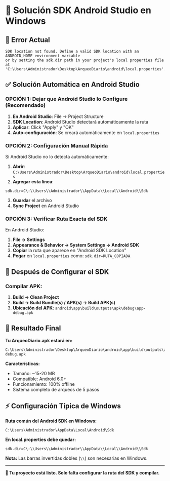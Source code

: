 # 🔧 Solución SDK Android Studio en Windows

## 🎯 Error Actual
```
SDK location not found. Define a valid SDK location with an ANDROID_HOME environment variable 
or by setting the sdk.dir path in your project's local properties file at 
'C:\Users\Administrador\Desktop\ArqueoDiario\android\local.properties'.
```

## ✅ Solución Automática en Android Studio

### **OPCIÓN 1: Dejar que Android Studio lo Configure (Recomendado)**
1. **En Android Studio**: File → Project Structure
2. **SDK Location**: Android Studio detectará automáticamente la ruta
3. **Aplicar**: Click "Apply" y "OK"
4. **Auto-configuración**: Se creará automáticamente en `local.properties`

### **OPCIÓN 2: Configuración Manual Rápida**
Si Android Studio no lo detecta automáticamente:

1. **Abrir**: `C:\Users\Administrador\Desktop\ArqueoDiario\android\local.properties`
2. **Agregar esta línea**:
```
sdk.dir=C\:\\Users\\Administrador\\AppData\\Local\\Android\\Sdk
```
3. **Guardar** el archivo
4. **Sync Project** en Android Studio

### **OPCIÓN 3: Verificar Ruta Exacta del SDK**
En Android Studio:
1. **File → Settings**
2. **Appearance & Behavior → System Settings → Android SDK**
3. **Copiar** la ruta que aparece en "Android SDK Location"
4. **Pegar** en `local.properties` como: `sdk.dir=RUTA_COPIADA`

## 🚀 Después de Configurar el SDK

### **Compilar APK:**
1. **Build → Clean Project**
2. **Build → Build Bundle(s) / APK(s) → Build APK(s)**
3. **Ubicación del APK**: `android\app\build\outputs\apk\debug\app-debug.apk`

## 📱 Resultado Final

**Tu ArqueoDiario.apk estará en:**
```
C:\Users\Administrador\Desktop\ArqueoDiario\android\app\build\outputs\apk\debug\app-debug.apk
```

**Características:**
- Tamaño: ~15-20 MB
- Compatible: Android 6.0+
- Funcionamiento: 100% offline
- Sistema completo de arqueos de 5 pasos

## ⚡ Configuración Típica de Windows

**Ruta común del Android SDK en Windows:**
```
C:\Users\Administrador\AppData\Local\Android\Sdk
```

**En local.properties debe quedar:**
```
sdk.dir=C\:\\Users\\Administrador\\AppData\\Local\\Android\\Sdk
```

**Nota:** Las barras invertidas dobles (`\\`) son necesarias en Windows.

---

**🎉 Tu proyecto está listo. Solo falta configurar la ruta del SDK y compilar.**
